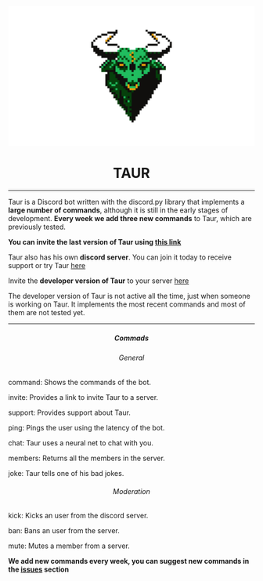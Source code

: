 
<img src="https://raw.githubusercontent.com/PabloCorbCon/Taur/master/branding/logobanner.png" align="center">
<h1 align="center">TAUR</h1>

---

Taur is a Discord bot written with the discord.py library that implements a **large number of commands**, although it is
still in the early stages of development. **Every week we add three new commands** to Taur, which are previously tested.

**You can invite the last version of Taur using [this link](https://discord.com/oauth2/authorize?client_id=745535486784831509&scope=bot&per:)**

Taur also has his own **discord server**. You can join it today to receive support or try Taur [here](https://discord.gg/rEZYpkX)

Invite the **developer version of Taur** to your server [here](https://discord.com/oauth2/authorize?client_id=745535486784831509&scope=bot&per:)

The developer version of Taur is not active all the time, just when someone is working on Taur. It implements the most recent commands and most of them
are not tested yet.

---

<h5 align="center">Commads</h6>
<h6 align="center">General</h6>

    
command: Shows the commands of the bot.
    
invite: Provides a link to invite Taur to a server.
    
support: Provides support about Taur.
    
ping: Pings the user using the latency of the bot.
    
chat: Taur uses a neural net to chat with you.
    
members: Returns all the members in the server.
    
joke: Taur tells one of his bad jokes.

<h6 align="center">Moderation</h6>

kick: Kicks an user from the discord server.

ban: Bans an user from the server.

mute: Mutes a member from a server.

**We add new commands every week, you can suggest new commands in the [issues](https://github.com/PabloCorbCon/Taur/issues) section**
